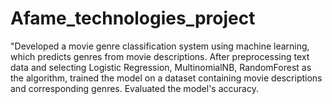 # Afame_technologies_project
"Developed a movie genre classification system using machine learning, which predicts genres from movie descriptions. After preprocessing text data and selecting Logistic Regression, MultinomialNB, RandomForest as the algorithm, trained the model on a dataset containing movie descriptions and corresponding genres. Evaluated the model's accuracy.
